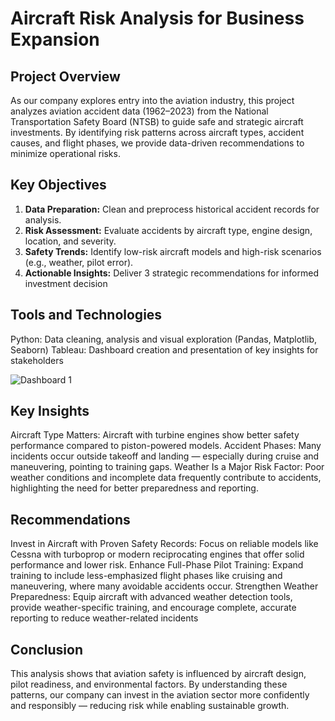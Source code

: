 # Aircraft Risk Analysis for Business Expansion  

## Project Overview  
As our company explores entry into the aviation industry, this project analyzes aviation accident data (1962–2023) from the National Transportation Safety Board (NTSB) to guide safe and strategic aircraft investments. 
By identifying risk patterns across aircraft types, accident causes, and flight phases, we provide data-driven recommendations to minimize operational risks.

## Key Objectives  
1. **Data Preparation:** Clean and preprocess historical accident records for analysis.  
2. **Risk Assessment:** Evaluate accidents by aircraft type, engine design, location, and severity.  
3. **Safety Trends:** Identify low-risk aircraft models and high-risk scenarios (e.g., weather, pilot error).  
4. **Actionable Insights:** Deliver 3 strategic recommendations for informed investment decision
   
## Tools and Technologies
Python: Data cleaning, analysis and visual exploration (Pandas, Matplotlib, Seaborn)
Tableau: Dashboard creation and presentation of key insights for stakeholders

![Dashboard 1](https://github.com/user-attachments/assets/d483860d-6f49-4e87-b848-11debb7b63ea)

## Key Insights
Aircraft Type Matters: Aircraft with turbine engines show better safety performance compared to piston-powered models.
Accident Phases: Many incidents occur outside takeoff and landing — especially during cruise and maneuvering, pointing to training gaps.
Weather Is a Major Risk Factor: Poor weather conditions and incomplete data frequently contribute to accidents, highlighting the need for better preparedness and reporting.

## Recommendations
Invest in Aircraft with Proven Safety Records:
Focus on reliable models like Cessna with turboprop or modern reciprocating engines that offer solid performance and lower risk.
Enhance Full-Phase Pilot Training:
Expand training to include less-emphasized flight phases like cruising and maneuvering, where many avoidable accidents occur.
Strengthen Weather Preparedness:
Equip aircraft with advanced weather detection tools, provide weather-specific training, and encourage complete, accurate reporting to reduce weather-related incidents

## Conclusion
This analysis shows that aviation safety is influenced by aircraft design, pilot readiness, and environmental factors.
By understanding these patterns, our company can invest in the aviation sector more confidently and responsibly — reducing risk while enabling sustainable growth.

